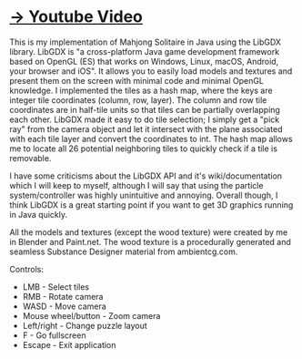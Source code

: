 # [-> Youtube Video](https://www.youtube.com/watch?v=uYqJzrDB6gE)

This is my implementation of Mahjong Solitaire in Java using the LibGDX library. LibGDX is "a cross-platform Java game development framework based on OpenGL (ES) that works on Windows, Linux, macOS, Android, your browser and iOS". It allows you to easily load models and textures and present them on the screen with minimal code and minimal OpenGL knowledge. I implemented the tiles as a hash map, where the keys are integer tile coordinates (column, row, layer). The column and row tile coordinates are in half-tile units so that tiles can be partially overlapping each other. LibGDX made it easy to do tile selection; I simply get a "pick ray" from the camera object and let it intersect with the plane associated with each tile layer and convert the coordinates to int. The hash map allows me to locate all 26 potential neighboring tiles to quickly check if a tile is removable. 

I have some criticisms about the LibGDX API and it's wiki/documentation which I will keep to myself, although I will say that using the particle system/controller was highly unintuitive and annoying. Overall though, I think LibGDX is a great starting point if you want to get 3D graphics running in Java quickly.

All the models and textures (except the wood texture) were created by me in Blender and Paint.net. The wood texture is a procedurally generated and seamless Substance Designer material from ambientcg.com.

Controls:
- LMB - Select tiles
- RMB - Rotate camera
- WASD - Move camera
- Mouse wheel/button - Zoom camera
- Left/right - Change puzzle layout
- F - Go fullscreen
- Escape - Exit application
